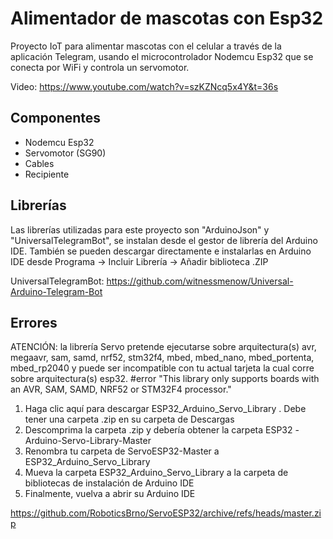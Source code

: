 # Alimentador de mascotas con Esp32

Proyecto IoT para alimentar mascotas con el celular a través de la aplicación Telegram, usando el microcontrolador Nodemcu Esp32 que se conecta por WiFi y controla un servomotor.

Video: https://www.youtube.com/watch?v=szKZNcq5x4Y&t=36s

## Componentes

- Nodemcu Esp32
- Servomotor (SG90)
- Cables
- Recipiente

## Librerías

Las librerías utilizadas para este proyecto son "ArduinoJson" y "UniversalTelegramBot", se instalan desde el gestor de librería del Arduino IDE. También se pueden descargar directamente e instalarlas en Arduino IDE desde Programa -> Incluir Librería -> Añadir biblioteca .ZIP

UniversalTelegramBot: https://github.com/witnessmenow/Universal-Arduino-Telegram-Bot

## Errores

ATENCIÓN: la librería Servo pretende ejecutarse sobre arquitectura(s) avr, megaavr, sam, samd, nrf52, stm32f4, mbed, mbed_nano, mbed_portenta, mbed_rp2040 y puede ser incompatible con tu actual tarjeta la cual corre sobre arquitectura(s) esp32.
 #error "This library only supports boards with an AVR, SAM, SAMD, NRF52 or STM32F4 processor."
 
1. Haga clic aquí para descargar ESP32_Arduino_Servo_Library . Debe tener una carpeta .zip en su carpeta de Descargas
2. Descomprima la carpeta .zip y debería obtener la carpeta   ESP32 -Arduino-Servo-Library-Master
3. Renombra tu carpeta de ServoESP32-Master a ESP32_Arduino_Servo_Library
4. Mueva la carpeta ESP32_Arduino_Servo_Library a la carpeta de bibliotecas de instalación de Arduino IDE
5. Finalmente, vuelva a abrir su Arduino IDE

https://github.com/RoboticsBrno/ServoESP32/archive/refs/heads/master.zip
